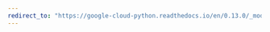 ```yaml
---
redirect_to: "https://google-cloud-python.readthedocs.io/en/0.13.0/_modules/gcloud/bigquery/table.html"
---
```

